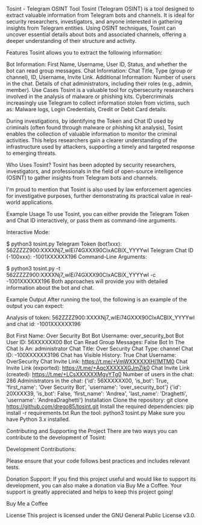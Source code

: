 Tosint - Telegram OSINT Tool
Tosint (Telegram OSINT) is a tool designed to extract valuable information from Telegram bots and channels. It is ideal for security researchers, investigators, and anyone interested in gathering insights from Telegram entities. Using OSINT techniques, Tosint can uncover essential details about bots and associated channels, offering a deeper understanding of their structure and activity.

Features
Tosint allows you to extract the following information:

Bot Information: First Name, Username, User ID, Status, and whether the bot can read group messages.
Chat Information: Chat Title, Type (group or channel), ID, Username, Invite Link.
Additional Information:
Number of users in the chat.
Details of chat administrators, including their roles (e.g., admin, member).
Use Cases
Tosint is a valuable tool for cybersecurity researchers involved in the analysis of malware or phishing kits. Cybercriminals increasingly use Telegram to collect information stolen from victims, such as: Malware logs, Login Credentials, Credit or Debit Card details.

During investigations, by identifying the Token and Chat ID used by criminals (often found through malware or phishing kit analysis), Tosint enables the collection of valuable information to monitor the criminal activities. This helps researchers gain a clearer understanding of the infrastructure used by attackers, supporting a timely and targeted response to emerging threats.

Who Uses Tosint?
Tosint has been adopted by security researchers, investigators, and professionals in the field of open-source intelligence (OSINT) to gather insights from Telegram bots and channels.

I'm proud to mention that Tosint is also used by law enforcement agencies for investigative purposes, further demonstrating its practical value in real-world applications.

Example Usage
To use Tosint, you can either provide the Telegram Token and Chat ID interactively, or pass them as command-line arguments.

Interactive Mode:

$ python3 tosint.py
Telegram Token (bot1xxx): 562ZZZZ900:XXXXNj7_wIEi74GXXX90CIxACBIX_YYYYwI
Telegram Chat ID (-100xxx): -1001XXXXXX196
Command-Line Arguments:

$ python3 tosint.py -t 562ZZZZ900:XXXXNj7_wIEi74GXXX90CIxACBIX_YYYYwI -c -1001XXXXXX196
Both approaches will provide you with detailed information about the bot and chat.

Example Output
After running the tool, the following is an example of the output you can expect:


Analysis of token: 562ZZZZ900:XXXXNj7_wIEi74GXXX90CIxACBIX_YYYYwI and chat id: -1001XXXXXX196

Bot First Name: Over Security Bot
Bot Username: over_security_bot
Bot User ID: 56XXXXXX00
Bot Can Read Group Messages: False
Bot In The Chat Is An: administrator
Chat Title: Over Security
Chat Type: channel
Chat ID: -100XXXXXX3196
Chat has Visible History: True
Chat Username: OverSecurity
Chat Invite Link: https://t.me/+VmWXXXXXXHI1MTM0
Chat Invite Link (exported): https://t.me/+AqcXXXXXXGJmZjk0
Chat Invite Link (created): https://t.me/+LCsXXXXXXMgyYTg0
Number of users in the chat: 286
Administrators in the chat:
{'id': 56XXXXXX00, 'is_bot': True, 'first_name': 'Over Security Bot', 'username': 'over_security_bot'}
{'id': 20XXXX39, 'is_bot': False, 'first_name': 'Andrea', 'last_name': 'Draghetti', 'username': 'AndreaDraghetti'}
Installation
Clone the repository:
git clone https://github.com/drego85/tosint.git
Install the required dependencies:
pip install -r requirements.txt
Run the tool:
python3 tosint.py
Make sure you have Python 3.x installed.

Contributing and Supporting the Project
There are two ways you can contribute to the development of Tosint:

Development Contributions:

Please ensure that your code follows best practices and includes relevant tests.

Donation Support: If you find this project useful and would like to support its development, you can also make a donation via Buy Me a Coffee. Your support is greatly appreciated and helps to keep this project going!

Buy Me a Coffee

License
This project is licensed under the GNU General Public License v3.0.
